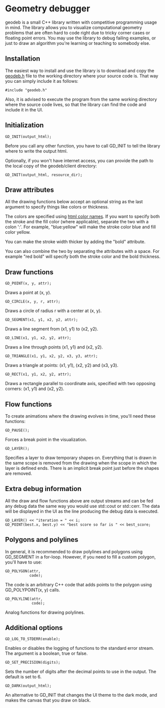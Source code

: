 Geometry debugger
=================

geodeb is a small C++ library written with competitive programming usage in mind. The library allows you to visualize computational geometry problems that are often hard to code right due to tricky corner cases or floating point errors. You may use the library to debug failing examples, or just to draw an algorithm you're learning or teaching to somebody else.

Installation
------------
The easiest way to install and use the library is to download and copy the [geodeb.h](https://raw.githubusercontent.com/lukakalinovcic/geodeb/master/lib/geodeb.h) file to the working directory where your source code is. That way you can simply include it as follows: 

    #include "geodeb.h"

Also, it is advised to execute the program from the same working directory where the source code lives, so that the library can find the code and include it in the UI.

Initialization
--------------

    GD_INIT(output_html);

Before you call any other function, you have to call GD_INIT to tell the library where to write the output html.

Optionally, if you won't have internet access, you can provide the path to the local copy of the geodeb/client directory:

    GD_INIT(output_html, resource_dir);

Draw attributes
---------------

All the drawing functions below accept an optional string as the last argument to specify things like colors or thickness.

The colors are specified using [html color names](https://www.w3schools.com/colors/colors_names.asp). If you want to specify both the stroke and the fill color (where applicable), separate the two with a colon ':'. For example, "blue:yellow" will make the stroke color blue and fill color yellow.

You can make the stroke width thicker by adding the "bold" attribute.

You can also combine the two by separating the attributes with a space. For example "red bold" will specify both the stroke color and the bold thickness.

Draw functions
--------------

    GD_POINT(x, y, attr);

Draws a point at (x, y).

    GD_CIRCLE(x, y, r, attr);

Draws a circle of radius r with a center at (x, y).

    GD_SEGMENT(x1, y1, x2, y2, attr);

Draws a line segment from (x1, y1) to (x2, y2).

    GD_LINE(x1, y1, x2, y2, attr);

Draws a line through points (x1, y1) and (x2, y2).

    GD_TRIANGLE(x1, y1, x2, y2, x3, y3, attr);

Draws a triangle at points: (x1, y1), (x2, y2) and (x3, y3).

    GD_RECT(x1, y1, x2, y2, attr);

Draws a rectangle parallel to coordinate axis, specified with two opposing corners: (x1, y1) and (x2, y2).

Flow functions
--------------

To create animations where the drawing evolves in time, you'll need these functions:

    GD_PAUSE();

Forces a break point in the visualization.

    GD_LAYER();

Specifies a layer to draw temporary shapes on. Everything that is drawn in the same scope is removed from the drawing when the scope in which the layer is defined ends. There is an implicit break point just before the shapes are removed.

Extra debug information
-----------------------

All the draw and flow functions above are output streams and can be fed any debug data the same way you would use std::cout or std::cerr. The data will be displayed in the UI as the line producing the debug data is executed.

    GD_LAYER() << "iteration = " << i;
    GD_POINT(best.x, best.y) << "best score so far is " << best_score;

Polygons and polylines
----------------------

In general, it is recommended to draw polylines and polygons using GD_SEGMENT in a for-loop. However, if you need to fill a custom polygon, you'll have to use:

    GD_POLYGON(attr,
               code);

The code is an arbitrary C++ code that adds points to the polygon using GD_POLYPOINT(x, y) calls.

    GD_POLYLINE(attr,
                code);

Analog functions for drawing polylines.

Additional options
------------------

    GD_LOG_TO_STDERR(enable);

Enables or disables the logging of functions to the standard error stream. The argument is a boolean, true or false.

    GD_SET_PRECISION(digits);

Sets the number of digits after the decimal points to use in the output. The default is set to 6.

    GD_DARK(output_html);

An alternative to GD_INIT that changes the UI theme to the dark mode, and makes the canvas that you draw on black.